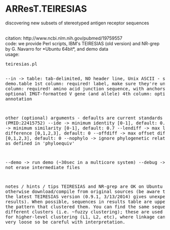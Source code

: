 # ARResT.TEIRESIAS
discovering new subsets of stereotyped antigen receptor sequences

</br>
citation: http://www.ncbi.nlm.nih.gov/pubmed/19759557</br>
code: we provide Perl scripts,
IBM's TEIRESIAS (old version) and NR-grep by G. Navarro for *Ubuntu 64bit*,
and demo data</br>
usage:
<pre>
teiresias.pl

--in        -> table: tab-delimited, NO header line, Unix ASCII - see demo.table
 1st column:  required!  label, make sure they're unique
 2nd column:  required!  amino acid junction sequence, with anchors
 3rd column:  optional   IMGT-formatted V gene (and allele)
 4th column:  optional   annotation

other (optional) arguments - defaults are current standards for CLL (PMID:22415752)
--ide       -> minimum identity [0-1], default: 0.5
--sim       -> minimum similarity [0-1], default: 0.7
--lendiff   -> max length difference [0,1,2,3], default: 0
--offdiff   -> max offset difference [0,1,2,3], default: 0
--nophylo   -> ignore phylogenetic relationships as defined in 'phyloequiv'

--demo      -> run demo (~30sec in a multicore system)
--debug     -> do not erase intermediate files

notes / hints / tips
TEIRESIAS and NR-grep are OK on Ubuntu 64bit, otherwise download/compile from original sources
(be aware though that the latest TEIRESIAS version (0.9.1, 3/13/2014) gives unexpected results).
When possible, sequences in results table are uppercased with the pattern that clustered them.
You can find the same sequence in different clusters (i.e. ~fuzzy clustering);
these are used as linkers for higher-level clustering (L1, L2, etc),
where linkage can actually be very loose so be careful with interpretation.

</pre>
